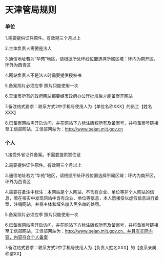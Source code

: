 

# 天津管局规则

### 单位

1.需要提供证件原件。有效期三个月以上                                                                                                              

2.主体负责人需要是法人                                                                                                                                               

3.通信地址若为“华苑”地区，请根据所处环线位置选择所属区域：环内为南开区，环外为西青区                                                                                         

4.网站负责人不是法人时需要提供授权书                                                                                                                                                                                                                                                                                                                                                                         

5.备案照片必须应季   照片只能使用一次                                                            

6.天津市所有的政府网站都要经市政府办公厅批准后才能备案开网站                                

7.备注格式要求：联系方式2中手机号使用人为【单位名称XXX】的员工【姓名XXX】                                                                                                                 

8.已备案网站需开启访问，并在网站下方标注版权所有及备案号，并将备案号链接至工信部网站，工信部网站为：http://www.beian.miit.gov.cn

### 个人

1.接受外省证件备案。不需要提供暂住证                                                                                     

2.需要提供证件原件。有效期三个月以上                                                                                        

3.通信地址若为“华苑”地区，请根据所处环线位置选择所属区域：环内为南开区，环外为西青区                                                                                                                                                                                                                                                       

4.需要在备注中标注：本网站是个人网站，不含有企业、单位等非个人网站的信息，若在核实中发现网站中含有企业、单位等信息，本人愿接受以虚假信息进行备案，注销网站，并将主体和域名加入黑名单的处罚。                                                                                                    

5.备案照片必须应季   照片只能使用一次                                                                   

6.已备案网站需开启访问，并在网站下方标注版权所有及备案号，并将备案号链接至工信部网站，工信部网站为：http://www.beian.miit.gov.cn。并且有实际内容，内容符合个人备案                                                   

7.备注格式要求：联系方式2中手机号使用人为【负责人姓名XXX】的【直系亲属称谓XX】